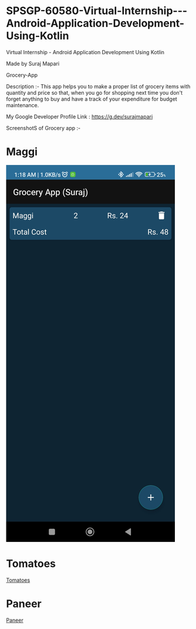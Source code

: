# SPSGP-60580-Virtual-Internship---Android-Application-Development-Using-Kotlin
Virtual Internship - Android Application Development Using Kotlin

Made by Suraj Mapari

Grocery-App

Description :- This app helps you to make a proper list of grocery items with quantity and price so that, 
when you go for shopping next time you don't forget anything to buy and have a track of your expenditure for budget maintenance.

My Google Developer Profile Link : https://g.dev/surajmapari

ScreenshotS of Grocery app :-
# Maggi
<img src = "https://github.com/smartinternz02/SPSGP-60580-Virtual-Internship---Android-Application-Development-Using-Kotlin/blob/master/Media/maggi.png" >

# Tomatoes
[Tomatoes](https://github.com/smartinternz02/SPSGP-60580-Virtual-Internship---Android-Application-Development-Using-Kotlin/blob/master/Media/Tomatoes.png)

# Paneer
[Paneer](https://github.com/smartinternz02/SPSGP-60580-Virtual-Internship---Android-Application-Development-Using-Kotlin/blob/master/Media/Paneer.png)

